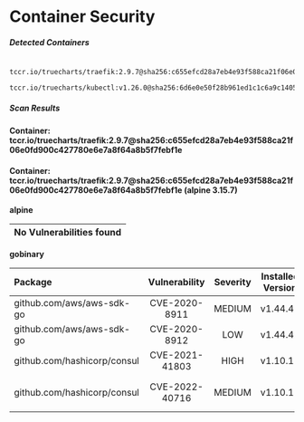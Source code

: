 # Container Security

##### Detected Containers

          tccr.io/truecharts/traefik:2.9.7@sha256:c655efcd28a7eb4e93f588ca21f06e0fd900c427780e6e7a8f64a8b5f7febf1e
          tccr.io/truecharts/kubectl:v1.26.0@sha256:6d6e0e50f28b961ed1c1c6a9c140553238641591fbdc9ac7c1a348636f78c552

##### Scan Results

**Container: tccr.io/truecharts/traefik:2.9.7@sha256:c655efcd28a7eb4e93f588ca21f06e0fd900c427780e6e7a8f64a8b5f7febf1e**

#### Container: tccr.io/truecharts/traefik:2.9.7@sha256:c655efcd28a7eb4e93f588ca21f06e0fd900c427780e6e7a8f64a8b5f7febf1e (alpine 3.15.7)
    

**alpine**

      
| No Vulnerabilities found         |
|:---------------------------------|

      

**gobinary**

      
| Package         |    Vulnerability   |   Severity  |  Installed Version | Fixed Version |
|:----------------|:------------------:|:-----------:|:------------------:|:-------------:|
| github.com/aws/aws-sdk-go         |    CVE-2020-8911   |   MEDIUM  |  v1.44.47 |  |
| github.com/aws/aws-sdk-go         |    CVE-2020-8912   |   LOW  |  v1.44.47 |  |
| github.com/hashicorp/consul         |    CVE-2021-41803   |   HIGH  |  v1.10.12 | 1.11.9 |
| github.com/hashicorp/consul         |    CVE-2022-40716   |   MEDIUM  |  v1.10.12 | 1.11.9, 1.12.5, 1.13.2 |

